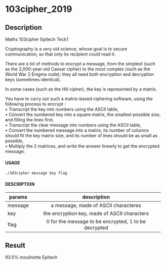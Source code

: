 # 103cipher_2019

## Description
Maths 103cipher Epitech Teck1

Cryptography is a very old science, whose goal is to secure communication, so that only its recipient could
read it.

There are a lot of methods to encrypt a message, from the simplest (such as the 2,000-year-old Caesar
cipher) to the most complex (such as the World War 2 Enigma code); they all need both encryption and
decryption keys (sometimes identical).

In some cases (such as the Hill cipher), the key is represented by a matrix.

You have to carry out such a matrix-based ciphering software, using the following process to encrypt :  
• Transcript the key into numbers using the ASCII table,  
• Convert the numbered key into a square matrix, the smallest possible size, and filling the lines first,  
• Transcript the clear message into numbers using the ASCII table,  
• Convert the numbered message into a matrix; its number of columns should fit the key matrix size,
and its number of lines should be as small as possible,  
• Multiply the 2 matrices, and write the answer linearly to get the encrypted message.  

#### USAGE
    ./103cipher message key flag

#### DESCRIPTION
| params   |  description                                           |
| -------- |:------------------------------------------------------:|
| message  |  a message, made of ASCII characteres                  |
| key      |  the encryption key, made of ASCII characters          |
| flag     |  0 for the message to be encrypted, 1 to be decrypted  |

## Result
93.5% moulinette Epitech
